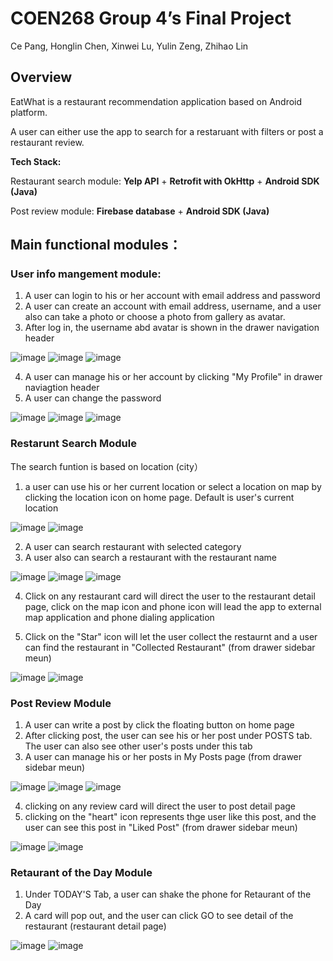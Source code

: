 # COEN268 Group 4’s Final Project
Ce Pang, Honglin Chen, Xinwei Lu, Yulin Zeng, Zhihao Lin

## Overview
EatWhat is a restaurant recommendation application based on Android platform. 

A user can either use the app to search for a restaruant with filters or post a restaurant review.

**Tech Stack:** 

Restaurant search module:  **Yelp API** + **Retrofit with OkHttp** + **Android SDK (Java)**

Post review module: **Firebase database** + **Android SDK (Java)**

## Main functional modules：
### User info mangement module: 
1. A user can login to his or her account with email address and password
2. A user can create an account with email address, username, and a user also can take a photo or choose a photo from gallery as avatar. 
3. After log in, the username abd avatar is shown in the drawer navigation header

![image](https://user-images.githubusercontent.com/29085565/158917243-5612a485-fdf5-4201-b691-fe181f587128.png)
![image](https://user-images.githubusercontent.com/29085565/158917268-8a14ce85-25e7-4109-b796-79149bb7a2c4.png)
![image](https://user-images.githubusercontent.com/29085565/158917420-346cb595-9e9c-4420-813c-3862ef4c24dd.png)

4. A user can manage his or her account by clicking "My Profile" in drawer naviagtion header 
5. A user can change the password

![image](https://user-images.githubusercontent.com/29085565/158917575-ea5b5095-535b-4cbe-b9f6-a5a1ea3cba96.png)
![image](https://user-images.githubusercontent.com/29085565/158917900-f8ebb373-f511-424f-ba7e-1e2de3c3413b.png)
![image](https://user-images.githubusercontent.com/29085565/158917774-c8d3f0e0-8419-46f7-985e-0a10a35ba31d.png)

### Restarunt Search Module
The search funtion is based on location (city）
1. a user can use his or her current location or select a location on map by clicking the location icon on home page. Default is user's current location

![image](https://user-images.githubusercontent.com/29085565/158919034-94754d0b-fb2a-487d-8041-cc041791eb5b.png)
![image](https://user-images.githubusercontent.com/29085565/158919067-594ac0a4-bd04-4659-b7f0-ce0c62054b0b.png)


2. A user can search restaurant with selected category
3. A user also can search a restaurant with the restaurant name

![image](https://user-images.githubusercontent.com/29085565/158918596-5ddfc4ef-decd-4e7a-b739-30dbe94f114b.png)
![image](https://user-images.githubusercontent.com/29085565/158918631-17a4d6dc-803a-461e-bb45-dbeba9a130ec.png)
![image](https://user-images.githubusercontent.com/29085565/158918765-c0c33194-27f5-4bae-b66c-df76765187b2.png)

 
 4. Click on any restaurant card will direct the user to the restaurant detail page, click on the map icon and phone icon will lead the app to external map application and phone dialing application
 
 6. Click on the "Star" icon will let the user collect the restaurnt and a user can find the restaurant in "Collected Restaurant" (from drawer sidebar meun)
 
![image](https://user-images.githubusercontent.com/29085565/158919448-c6783a6f-8400-4c6f-9fad-a2449127cd28.png)
![image](https://user-images.githubusercontent.com/29085565/158919745-1fc1cab8-e2a3-469b-b086-d737bf487784.png)


### Post Review Module

1. A user can write a post by click the floating button on home page
2. After clicking post, the user can see his or her post under POSTS tab. The user can also see other user's posts under this tab
3. A user can manage his or her posts in My Posts page (from drawer sidebar meun)

![image](https://user-images.githubusercontent.com/29085565/158920403-3dd9140f-9d65-481c-9264-40bbe4744ac2.png)
![image](https://user-images.githubusercontent.com/29085565/158920541-95169aa1-d515-4855-bfcd-1816a34f89a7.png)
![image](https://user-images.githubusercontent.com/29085565/158920593-f8ef48c2-8502-4530-aaea-ed7118c1cf77.png)

4. clicking on any review card will direct the user to post detail page
5. clicking on the "heart" icon represents thge user like this post, and the user can see this post in "Liked Post" (from drawer sidebar meun)

![image](https://user-images.githubusercontent.com/29085565/158920801-6b20ef93-a27c-45e2-8707-1ce243c505f4.png)
![image](https://user-images.githubusercontent.com/29085565/158920996-296d809e-7fdf-4b5b-bd96-3bb8c3250560.png)

###  Retaurant of the Day Module 
1. Under TODAY'S Tab, a user can shake the phone for Retaurant of the Day
2. A card will pop out, and the user can click GO to see detail of the restaurant (restaurant detail page)

![image](https://user-images.githubusercontent.com/29085565/158921196-aceeeae1-28ef-4e08-9674-427ff5aabd85.png)
![image](https://user-images.githubusercontent.com/29085565/158921226-c0ebe2dd-a204-44cf-aaa4-959a7ef3fd8c.png)

